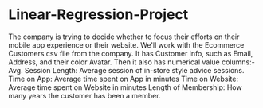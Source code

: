 # Linear-Regression-Project
The company is trying to decide whether to focus their efforts on their mobile app experience or their website. We'll work with the Ecommerce Customers csv file from the company. It has Customer info, such as Email, Address, and their color Avatar.
Then it also has numerical value columns:-
Avg. Session Length: Average session of in-store style advice sessions.
Time on App: Average time spent on App in minutes
Time on Website: Average time spent on Website in minutes
Length of Membership: How many years the customer has been a member.
